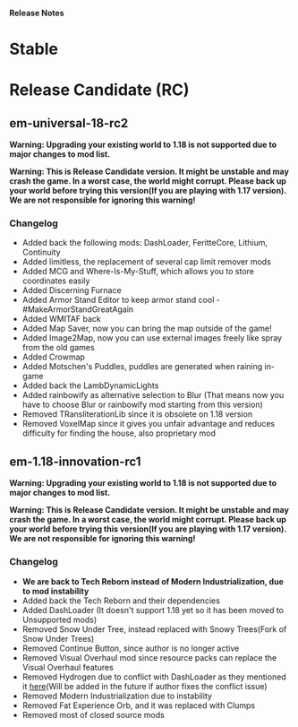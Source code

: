<b align="center">Release Notes</b>

# Stable

# Release Candidate (RC)
## em-universal-18-rc2
**Warning: Upgrading your existing world to 1.18 is not supported due to major changes to mod list.**

**Warning: This is Release Candidate version. It might be unstable and may crash the game. In a worst case, the world might corrupt. Please back up your world before trying this version(If you are playing with 1.17 version). We are not responsible for ignoring this warning!**

### Changelog
* Added back the following mods: DashLoader, FeritteCore, Lithium, Continuity
* Added limitless, the replacement of several cap limit remover mods
* Added MCG and Where-Is-My-Stuff, which allows you to store coordinates easily
* Added Discerning Furnace
* Added Armor Stand Editor to keep armor stand cool - #MakeArmorStandGreatAgain
* Added WMITAF back
* Added Map Saver, now you can bring the map outside of the game!
* Added Image2Map, now you can use external images freely like spray from the old games
* Added Crowmap
* Added Motschen's Puddles, puddles are generated when raining in-game
* Added back the LambDynamicLights
* Added rainbowify as alternative selection to Blur (That means now you have to choose Blur or rainbowify mod starting from this version)
* Removed TRansliterationLib since it is obsolete on 1.18 version
* Removed VoxelMap since it gives you unfair advantage and reduces difficulty for finding the house, also proprietary mod

## em-1.18-innovation-rc1
**Warning: Upgrading your existing world to 1.18 is not supported due to major changes to mod list.**

**Warning: This is Release Candidate version. It might be unstable and may crash the game. In a worst case, the world might corrupt. Please back up your world before trying this version(If you are playing with 1.17 version). We are not responsible for ignoring this warning!**

### Changelog
* **We are back to Tech Reborn instead of Modern Industrialization, due to mod instability**
* Added back the Tech Reborn and their dependencies
* Added DashLoader (It doesn't support 1.18 yet so it has been moved to Unsupported mods)
* Removed Snow Under Tree, instead replaced with Snowy Trees(Fork of Snow Under Trees)
* Removed Continue Button, since author is no longer active
* Removed Visual Overhaul mod since resource packs can replace the Visual Overhaul features
* Removed Hydrogen due to conflict with DashLoader as they mentioned it [here](https://github.com/alphaqu/DashLoader/issues/35)(Will be added in the future if author fixes the conflict issue)
* Removed Modern Industrialization due to instability
* Removed Fat Experience Orb, and it was replaced with Clumps
* Removed most of closed source mods
